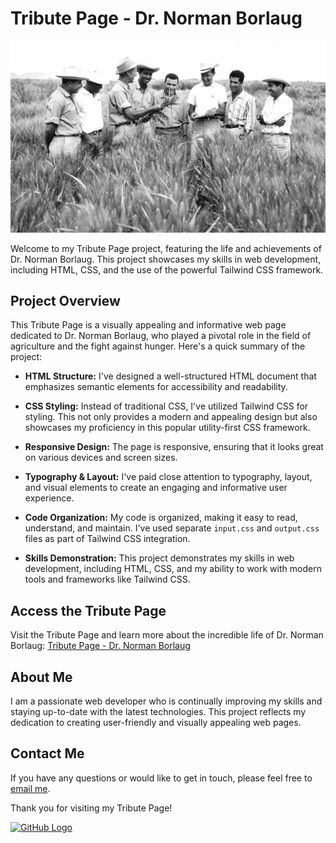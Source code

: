 # Tribute Page - Dr. Norman Borlaug

![Tribute Page Preview](./images/tribute-page-main-image.png)

Welcome to my Tribute Page project, featuring the life and achievements of Dr. Norman Borlaug. This project showcases my skills in web development, including HTML, CSS, and the use of the powerful Tailwind CSS framework.

## Project Overview

This Tribute Page is a visually appealing and informative web page dedicated to Dr. Norman Borlaug, who played a pivotal role in the field of agriculture and the fight against hunger. Here's a quick summary of the project:

- **HTML Structure:** I've designed a well-structured HTML document that emphasizes semantic elements for accessibility and readability.

- **CSS Styling:** Instead of traditional CSS, I've utilized Tailwind CSS for styling. This not only provides a modern and appealing design but also showcases my proficiency in this popular utility-first CSS framework.

- **Responsive Design:** The page is responsive, ensuring that it looks great on various devices and screen sizes.

- **Typography & Layout:** I've paid close attention to typography, layout, and visual elements to create an engaging and informative user experience.

- **Code Organization:** My code is organized, making it easy to read, understand, and maintain. I've used separate `input.css` and `output.css` files as part of Tailwind CSS integration.

- **Skills Demonstration:** This project demonstrates my skills in web development, including HTML, CSS, and my ability to work with modern tools and frameworks like Tailwind CSS.

## Access the Tribute Page

Visit the Tribute Page and learn more about the incredible life of Dr. Norman Borlaug:
[Tribute Page - Dr. Norman Borlaug](#)

## About Me

I am a passionate web developer who is continually improving my skills and staying up-to-date with the latest technologies. This project reflects my dedication to creating user-friendly and visually appealing web pages.

## Contact Me

If you have any questions or would like to get in touch, please feel free to [email me](mailto:uzairmaster97@gmail.com).

Thank you for visiting my Tribute Page!

[![GitHub Logo](/images/github-logo.png)](https://github.com/Muhammad-Uzair99)
